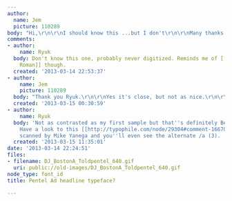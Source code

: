 ```yaml
---
author:
  name: Jem
  picture: 110289
body: "Hi,\r\n\r\nI should know this ...but I don't\r\n\r\nMany thanks in advance.\r\n\r\nJ"
comments:
- author:
    name: Ryuk
  body: Don't know this one, probably never digitized. Reminds me of [[http://e-daylight.jp/design/fonts/type/b/bernase-roman.html|Bernase
    Roman]] though.
  created: '2013-03-14 22:53:37'
- author:
    name: Jem
    picture: 110289
  body: "Thank you Ryuk.\r\n\r\nYes it's close, but not as nice.\r\n\r\nJ"
  created: '2013-03-15 00:30:59'
- author:
    name: Ryuk
  body: 'Not as contrasted as my first sample but that''s definitely Bernase Roman.
    Have a look to this [[http://typophile.com/node/29304#comment-166708|sample]]
    scanned by Mike Yanega and you''ll even see the alternate /a (3). '
  created: '2013-03-15 11:35:01'
date: '2013-03-14 22:24:51'
files:
- filename: DJ_BostonA_Toldpentel_640.gif
  uri: public://old-images/DJ_BostonA_Toldpentel_640.gif
node_type: font_id
title: Pentel Ad headline typeface?

---
```

